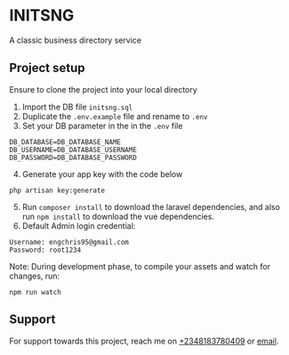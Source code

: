 # INITSNG
A classic business directory service 

## Project setup
Ensure to clone the project into your local directory
1. Import the DB file `initsng.sql`
2. Duplicate the `.env.example` file and rename to `.env`
3. Set your DB parameter in the in the `.env` file
```
DB_DATABASE=DB_DATABASE_NAME
DB_USERNAME=DB_DATABASE_USERNAME
DB_PASSWORD=DB_DATABASE_PASSWORD
```
4. Generate your app key with the code below
```
php artisan key:generate
```
5. Run `composer install` to download the laravel dependencies, and also run `npm install` to download the vue dependencies.
6. Default Admin login credential:
```
Username: engchris95@gmail.com
Password: root1234
```
Note: During development phase, to compile your assets and watch for changes, run:
```
npm run watch
```
## Support
For support towards this project, reach me on <a href="tel:2348183780409">+2348183780409</a> or <a href="mailto:engchris95@gmail.com">email</a>.
